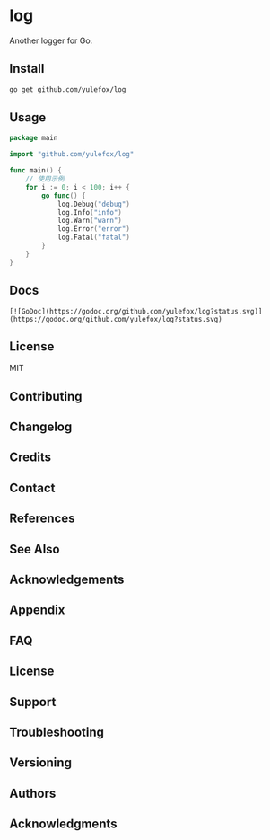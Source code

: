 # log
Another logger for Go.

## Install

```bash
go get github.com/yulefox/log
```

## Usage

```go
package main

import "github.com/yulefox/log"

func main() {
	// 使用示例
	for i := 0; i < 100; i++ {
		go func() {
			log.Debug("debug")
			log.Info("info")
			log.Warn("warn")
			log.Error("error")
			log.Fatal("fatal")
		}
    }
}
```

## Docs
    
    [![GoDoc](https://godoc.org/github.com/yulefox/log?status.svg)](https://godoc.org/github.com/yulefox/log?status.svg)

## License

MIT

## Contributing

## Changelog

## Credits

## Contact

## References

## See Also

## Acknowledgements

## Appendix

## FAQ

## License

## Support

## Troubleshooting

## Versioning

## Authors

## Acknowledgments

